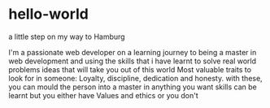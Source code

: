 # hello-world
a little step on my way to Hamburg

I'm a passionate web developer on a learning journey to being a master in web development and using the skills that i have learnt to solve real world problems 
ideas that will take you out of this world 
Most valuable traits to look for in someone: Loyalty, discipline, dedication and honesty. with these, you can mould the person into a master in anything you want 
skills can be learnt but you either have Values and ethics or you don't


